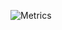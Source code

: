 ![Metrics](https://metrics.lecoq.io/ambmt?template=classic&isocalendar=1&languages=1&people=1&activity=1&tweets=1&isocalendar.duration=half-year&languages.limit=8&languages.colors=github&languages.threshold=0%25&people.limit=28&people.size=28&people.types=followers%2C%20following&people.identicons=false&people.shuffle=false&activity.limit=5&activity.days=14&activity.filter=all&activity.visibility=all&activity.timestamps=false&tweets.attachments=false&tweets.limit=2&tweets.user=VoxylClient&config.timezone=Europe%2FLondon)

